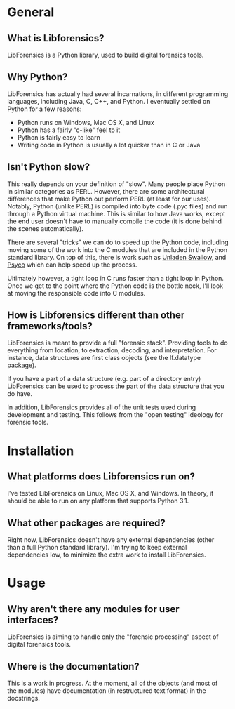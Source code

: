 

# General #

## What is Libforensics? ##

LibForensics is a Python library, used to build digital forensics tools.

## Why Python? ##

LibForensics has actually had several incarnations, in different programming languages, including Java, C, C++, and Python.  I eventually settled on Python for a few reasons:
  * Python runs on Windows, Mac OS X, and Linux
  * Python has a fairly "c-like" feel to it
  * Python is fairly easy to learn
  * Writing code in Python is usually a lot quicker than in C or Java

## Isn't Python slow? ##

This really depends on your definition of "slow".  Many people place Python in similar categories as PERL.  However, there are some architectural differences that make Python out perform PERL (at least for our uses).  Notably, Python (unlike PERL) is compiled into byte code (.pyc files) and run through a Python virtual machine.  This is similar to how Java works, except the end user doesn't have to manually compile the code (it is done behind the scenes automatically).

There are several "tricks" we can do to speed up the Python code, including moving some of the work into the C modules that are included in the Python standard library.  On top of this, there is work such as [Unladen Swallow](http://code.google.com/p/unladen-swallow), and [Psyco](http://psyco.sourceforge.net) which can help speed up the process.

Ultimately however, a tight loop in C runs faster than a tight loop in Python.  Once we get to the point where the Python code is the bottle neck, I'll look at moving the responsible code into C modules.

## How is Libforensics different than other frameworks/tools? ##

LibForensics is meant to provide a full "forensic stack".  Providing tools to do everything from location, to extraction, decoding, and interpretation.  For instance, data structures are first class objects (see the lf.datatype package).

If you have a part of a data structure (e.g. part of a directory entry) LibForensics can be used to process the part of the data structure that you do have.

In addition, LibForensics provides all of the unit tests used during development and testing.  This follows from the "open testing" ideology for forensic tools.

# Installation #

## What platforms does Libforensics run on? ##

I've tested LibForensics on Linux, Mac OS X, and Windows.  In theory, it should be able to run on any platform that supports Python 3.1.

## What other packages are required? ##

Right now, LibForensics doesn't have any external dependencies (other than a full Python standard library).  I'm trying to keep external dependencies low, to minimize the extra work to install LibForensics.

# Usage #

## Why aren't there any modules for user interfaces? ##

LibForensics is aiming to handle only the "forensic processing" aspect of digital forensics tools.

## Where is the documentation? ##

This is a work in progress.  At the moment, all of the objects (and most of the modules) have documentation (in restructured text format) in the docstrings.